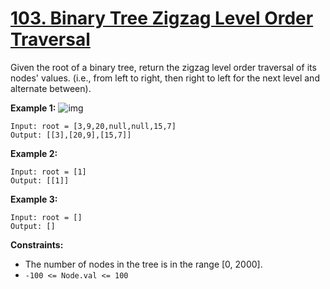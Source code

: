 # [103. Binary Tree Zigzag Level Order Traversal](https://leetcode.com/problems/binary-tree-zigzag-level-order-traversal/)

Given the root of a binary tree, return the zigzag level order traversal of its nodes' values. (i.e., from left to right, then right to left for the next level and alternate between).

 

**Example 1:**
![img](https://assets.leetcode.com/uploads/2021/02/19/tree1.jpg)
```
Input: root = [3,9,20,null,null,15,7]
Output: [[3],[20,9],[15,7]]
```
**Example 2:**
```
Input: root = [1]
Output: [[1]]
```
**Example 3:**
```
Input: root = []
Output: []
```

**Constraints:**

- The number of nodes in the tree is in the range [0, 2000].
- `-100 <= Node.val <= 100`